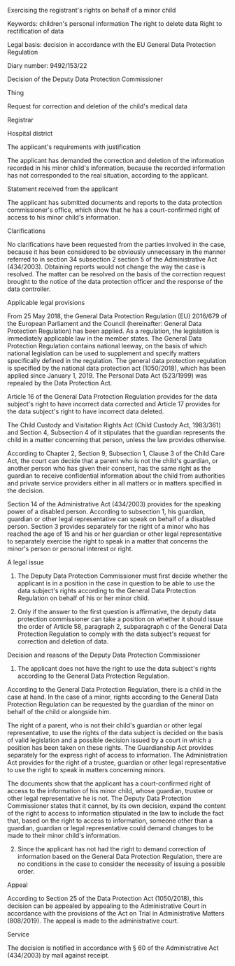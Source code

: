 Exercising the registrant's rights on behalf of a minor child

Keywords: children's personal information
The right to delete data
Right to rectification of data

Legal basis: decision in accordance with the EU General Data Protection Regulation

Diary number: 9492/153/22

Decision of the Deputy Data Protection Commissioner

Thing

Request for correction and deletion of the child's medical data

Registrar

Hospital district

The applicant's requirements with justification

The applicant has demanded the correction and deletion of the information recorded in his minor child's information, because the recorded information has not corresponded to the real situation, according to the applicant.

Statement received from the applicant

The applicant has submitted documents and reports to the data protection commissioner's office, which show that he has a court-confirmed right of access to his minor child's information.

Clarifications

No clarifications have been requested from the parties involved in the case, because it has been considered to be obviously unnecessary in the manner referred to in section 34 subsection 2 section 5 of the Administrative Act (434/2003). Obtaining reports would not change the way the case is resolved. The matter can be resolved on the basis of the correction request brought to the notice of the data protection officer and the response of the data controller.

Applicable legal provisions

From 25 May 2018, the General Data Protection Regulation (EU) 2016/679 of the European Parliament and the Council (hereinafter: General Data Protection Regulation) has been applied. As a regulation, the legislation is immediately applicable law in the member states. The General Data Protection Regulation contains national leeway, on the basis of which national legislation can be used to supplement and specify matters specifically defined in the regulation. The general data protection regulation is specified by the national data protection act (1050/2018), which has been applied since January 1, 2019. The Personal Data Act (523/1999) was repealed by the Data Protection Act.

Article 16 of the General Data Protection Regulation provides for the data subject's right to have incorrect data corrected and Article 17 provides for the data subject's right to have incorrect data deleted.

The Child Custody and Visitation Rights Act (Child Custody Act, 1983/361) and Section 4, Subsection 4 of it stipulates that the guardian represents the child in a matter concerning that person, unless the law provides otherwise.

According to Chapter 2, Section 9, Subsection 1, Clause 3 of the Child Care Act, the court can decide that a parent who is not the child's guardian, or another person who has given their consent, has the same right as the guardian to receive confidential information about the child from authorities and private service providers either in all matters or in matters specified in the decision.

Section 14 of the Administrative Act (434/2003) provides for the speaking power of a disabled person. According to subsection 1, his guardian, guardian or other legal representative can speak on behalf of a disabled person. Section 3 provides separately for the right of a minor who has reached the age of 15 and his or her guardian or other legal representative to separately exercise the right to speak in a matter that concerns the minor's person or personal interest or right.

A legal issue

1. The Deputy Data Protection Commissioner must first decide whether the applicant is in a position in the case in question to be able to use the data subject's rights according to the General Data Protection Regulation on behalf of his or her minor child.

2. Only if the answer to the first question is affirmative, the deputy data protection commissioner can take a position on whether it should issue the order of Article 58, paragraph 2, subparagraph c of the General Data Protection Regulation to comply with the data subject's request for correction and deletion of data.

Decision and reasons of the Deputy Data Protection Commissioner

1. The applicant does not have the right to use the data subject's rights according to the General Data Protection Regulation.

According to the General Data Protection Regulation, there is a child in the case at hand. In the case of a minor, rights according to the General Data Protection Regulation can be requested by the guardian of the minor on behalf of the child or alongside him.

The right of a parent, who is not their child's guardian or other legal representative, to use the rights of the data subject is decided on the basis of valid legislation and a possible decision issued by a court in which a position has been taken on these rights. The Guardianship Act provides separately for the express right of access to information. The Administration Act provides for the right of a trustee, guardian or other legal representative to use the right to speak in matters concerning minors.

The documents show that the applicant has a court-confirmed right of access to the information of his minor child, whose guardian, trustee or other legal representative he is not. The Deputy Data Protection Commissioner states that it cannot, by its own decision, expand the content of the right to access to information stipulated in the law to include the fact that, based on the right to access to information, someone other than a guardian, guardian or legal representative could demand changes to be made to their minor child's information.

2. Since the applicant has not had the right to demand correction of information based on the General Data Protection Regulation, there are no conditions in the case to consider the necessity of issuing a possible order.

Appeal

According to Section 25 of the Data Protection Act (1050/2018), this decision can be appealed by appealing to the Administrative Court in accordance with the provisions of the Act on Trial in Administrative Matters (808/2019). The appeal is made to the administrative court.

Service

The decision is notified in accordance with § 60 of the Administrative Act (434/2003) by mail against receipt.
